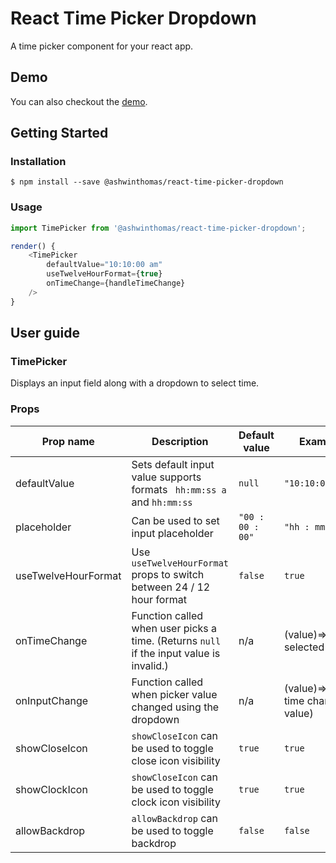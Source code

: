 # React Time Picker Dropdown
A time picker component for your react app. 

## Demo
You can also checkout the [demo](https://timepicker.ashwinthomas.in/).

## Getting Started

### Installation

```shell
$ npm install --save @ashwinthomas/react-time-picker-dropdown
```

### Usage

```javascript
import TimePicker from '@ashwinthomas/react-time-picker-dropdown';

render() {
	<TimePicker
        defaultValue="10:10:00 am"
        useTwelveHourFormat={true}
        onTimeChange={handleTimeChange}        
    />
}
```

## User guide

### TimePicker

Displays an input field along with a dropdown to select time.

### Props

| Prop name            | Description                                                                                                                                                                                                  | Default value           | Example values                                                                                      |
| -------------------- | ------------------------------------------------------------------------------------------------------------------------------------------------------------------------------------------------------------ | ----------------------- | --------------------------------------------------------------------------------------------------- |
| defaultValue         | Sets default input value supports formats ` hh:mm:ss a` and `hh:mm:ss`                                                                                                                                       | `null`                  | `"10:10:00 am"`                                                                                     |
| placeholder          | Can be used to set input placeholder                                                                                                                                                                         | `"00 : 00 : 00"`        | `"hh : mm : ss"`                                                                                    |
| useTwelveHourFormat  | Use `useTwelveHourFormat` props to switch between 24 / 12 hour format                                                                                                                                        | `false`                 | `true`                                                                                              |
| onTimeChange         | Function called when user picks a time. (Returns `null` if the input value is invalid.)                                                                                                                      | n/a                     | (value)=>alert("Time selected is: ", value)                                                         |
| onInputChange        | Function called when picker value changed using the dropdown                                                                                                                                                 | n/a                     | (value)=>alert("Display time changed: ", value)                                                     |
| showCloseIcon        | `showCloseIcon` can be used to toggle close icon visibility                                                                                                                                                  | `true`                  | `true`                                                                                              |
| showClockIcon        | `showCloseIcon` can be used to toggle clock icon visibility                                                                                                                                                  | `true`                  | `true`                                                                                              |
| allowBackdrop        | `allowBackdrop` can be used to toggle backdrop                                                                                                                                                               | `false`                 | `false`                                                                                             |
